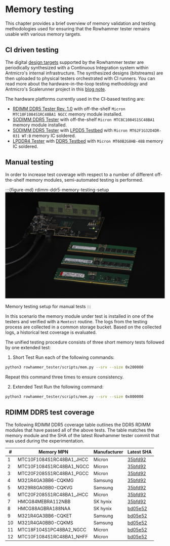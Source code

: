 # Memory testing

This chapter provides a brief overview of memory validation and testing methodologies used for ensuring that the Rowhammer tester remains usable with various memory targets.

## CI driven testing

The digital [design targets](building_rowhammer) supported by the Rowhammer tester are periodically synthesized with a Continuous Integration system within Antmicro's internal infrastructure.
The synthesized designs (bitstreams) are then uploaded to physical testers orchestrated with CI runners.
You can read more about the hardware-in-the-loop testing methodology and Antmicro's Scalerunner project in this [blog note](https://antmicro.com/blog/2022/08/scalerunner-open-source-compute-cluster/).

The hardware platforms currently used in the CI-based testing are:

* [RDIMM DDR5 Tester Rev. 1.0](rdimm_ddr5_tester.md) with off-the-shelf `Micron MTC10F1084S1RC48BA1 NGCC` memory module installed.
* [SODIMM DDR5 Tester](so_dimm_ddr5_tester.md) with off-the-shelf `Micron MTC8C1084S1SC48BA1` memory module installed.
* [SODIMM DDR5 Tester](so_dimm_ddr5_tester.md) with [LPDD5 Testbed](lpddr5_test_bed.md) with `Micron MT62F1G32D4DR-031 WT:B` memory IC soldered.
* [LPDDR4 Tester](lpddr4_test_board.md) with [DDR5 Testbed](ddr5_test_bed.md) with `Micron MT60B2G8HB-48B` memory IC soldered.

## Manual testing

In order to increase test coverage with respect to a number of different off-the-shelf memory modules, semi-automated testing is performed.

:::{figure-md} rdimm-ddr5-memory-testing-setup
![](images/rdimm-ddr5-memory-testing-setup.png)

Memory testing setup for manual tests
:::

In this scenario the memory module under test is installed in one of the testers and verified with a `Memtest` routine.
The logs from the testing process are collected in a common storage bucket.
Based on the collected logs, a historical test coverage is evaluated.

The unified testing procedure consists of three short memory tests followed by one extended test:

1. Short Test
Run each of the following commands:
```bash
python3 rowhammer_tester/scripts/mem.py --srv --size 0x200000
```
Repeat this command three times to ensure consistency.

2. Extended Test
Run the following command:
```bash
python3 rowhammer_tester/scripts/mem.py --srv --size 0x800000
```

## RDIMM DDR5 test coverage

The following RDIMM DDR5 coverage table outlines the DDR5 RDIMM modules that have passed all of the above tests.
The table matches the memory module and the SHA of the latest Rowhammer tester commit that was used during the experimentation.

| #  | Memory MPN                | Manufacturer | Latest SHA                                                                                            |
|----|---------------------------|--------------|-------------------------------------------------------------------------------------------------------|
| 1  | MTC10F1084S1RC48BA1_JHCC  | Micron       | [35bfd92](https://github.com/antmicro/rowhammer-tester/tree/35bfd9252417346e4b1f38a753c22e0541185b9e) |
| 2  | MTC10F1084S1RC48BA1_NGCC  | Micron       | [35bfd92](https://github.com/antmicro/rowhammer-tester/tree/35bfd9252417346e4b1f38a753c22e0541185b9e) |
| 3  | MTC20F2085S1RC48BA1_PGCC  | Micron       | [35bfd92](https://github.com/antmicro/rowhammer-tester/tree/35bfd9252417346e4b1f38a753c22e0541185b9e) |
| 4  | M321R4GA3BB6-CQKMG        | Samsung      | [35bfd92](https://github.com/antmicro/rowhammer-tester/tree/35bfd9252417346e4b1f38a753c22e0541185b9e) |
| 5  | M329R8GA0BB0-CQKVG        | Samsung      | [35bfd92](https://github.com/antmicro/rowhammer-tester/tree/35bfd9252417346e4b1f38a753c22e0541185b9e) |
| 6  | MTC20F2085S1RC48BA1_JHCC  | Micron       | [35bfd92](https://github.com/antmicro/rowhammer-tester/tree/35bfd9252417346e4b1f38a753c22e0541185b9e) |
| 7  | HMCG84MEBRA112NBB         | SK hynix     | [35bfd92](https://github.com/antmicro/rowhammer-tester/tree/35bfd9252417346e4b1f38a753c22e0541185b9e) |
| 8  | HMCG88AGBRA188NAA         | SK hynix     | [bd05e52](https://github.com/antmicro/rowhammer-tester/tree/bd05e520f30fea3b554e495bb3a92d60d0a08c97) |
| 9  | M321R4GA3BB6-CQKET        | Samsung      | [bd05e52](https://github.com/antmicro/rowhammer-tester/tree/bd05e520f30fea3b554e495bb3a92d60d0a08c97) |
| 10 | M321R4GA0BB0-CQKMS        | Samsung      | [bd05e52](https://github.com/antmicro/rowhammer-tester/tree/bd05e520f30fea3b554e495bb3a92d60d0a08c97) |
| 11 | MTC18F104S1PC48BA2_NGCC   | Micron       | [bd05e52](https://github.com/antmicro/rowhammer-tester/tree/bd05e520f30fea3b554e495bb3a92d60d0a08c97) |
| 12 | MTC10F1084S1RC48BA1_NHFF  | Micron       | [bd05e52](https://github.com/antmicro/rowhammer-tester/tree/bd05e520f30fea3b554e495bb3a92d60d0a08c97) |
